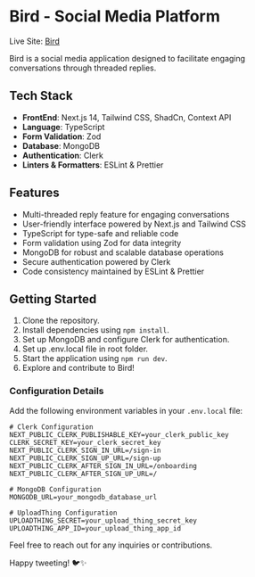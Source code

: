 # Bird - Social Media Platform
Live Site: [Bird ](https://bird-eight-tan.vercel.app)

Bird is a social media application designed to facilitate engaging conversations through threaded replies.

## Tech Stack

- **FrontEnd**: Next.js 14, Tailwind CSS, ShadCn, Context API
- **Language**: TypeScript
- **Form Validation**: Zod
- **Database**: MongoDB
- **Authentication**: Clerk
- **Linters & Formatters**: ESLint & Prettier

## Features

- Multi-threaded reply feature for engaging conversations
- User-friendly interface powered by Next.js and Tailwind CSS
- TypeScript for type-safe and reliable code
- Form validation using Zod for data integrity
- MongoDB for robust and scalable database operations
- Secure authentication powered by Clerk
- Code consistency maintained by ESLint & Prettier

## Getting Started

1. Clone the repository.
2. Install dependencies using `npm install`.
3. Set up MongoDB and configure Clerk for authentication.
4. Set up .env.local file in root folder.
5. Start the application using `npm run dev`.
6. Explore and contribute to Bird!

 ### Configuration Details
Add the following environment variables in your `.env.local` file:

```env.local
# Clerk Configuration
NEXT_PUBLIC_CLERK_PUBLISHABLE_KEY=your_clerk_public_key
CLERK_SECRET_KEY=your_clerk_secret_key
NEXT_PUBLIC_CLERK_SIGN_IN_URL=/sign-in
NEXT_PUBLIC_CLERK_SIGN_UP_URL=/sign-up
NEXT_PUBLIC_CLERK_AFTER_SIGN_IN_URL=/onboarding
NEXT_PUBLIC_CLERK_AFTER_SIGN_UP_URL=/

# MongoDB Configuration
MONGODB_URL=your_mongodb_database_url

# UploadThing Configuration
UPLOADTHING_SECRET=your_upload_thing_secret_key
UPLOADTHING_APP_ID=your_upload_thing_app_id
```

Feel free to reach out for any inquiries or contributions.

Happy tweeting! 🐦✨
